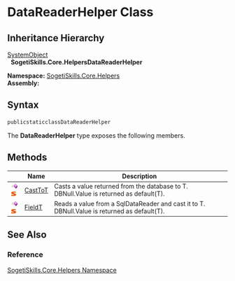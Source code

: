 DataReaderHelper Class
======================


Inheritance Hierarchy
---------------------
[SystemObject][1]  
  **SogetiSkills.Core.HelpersDataReaderHelper**  

**Namespace:** [SogetiSkills.Core.Helpers][2]  
**Assembly:**

Syntax
------

```csharp
publicstaticclassDataReaderHelper
```

The **DataReaderHelper** type exposes the following members.


Methods
-------

                                 | Name         | Description                                                                                  
-------------------------------- | ------------ | -------------------------------------------------------------------------------------------- 
![Public method]![Static member] | [CastToT][3] | Casts a value returned from the database to T. DBNull.Value is returned as default(T).       
![Public method]![Static member] | [FieldT][4]  | Reads a value from a SqlDataReader and cast it to T. DBNull.Value is returned as default(T). 


See Also
--------

### Reference
[SogetiSkills.Core.Helpers Namespace][2]  

[1]: http://msdn.microsoft.com/en-us/library/e5kfa45b
[2]: ../README.md
[3]: CastTo__1.md
[4]: Field__1.md
[Public method]: ../../_icons/pubmethod.gif "Public method"
[Static member]: ../../_icons/static.gif "Static member"